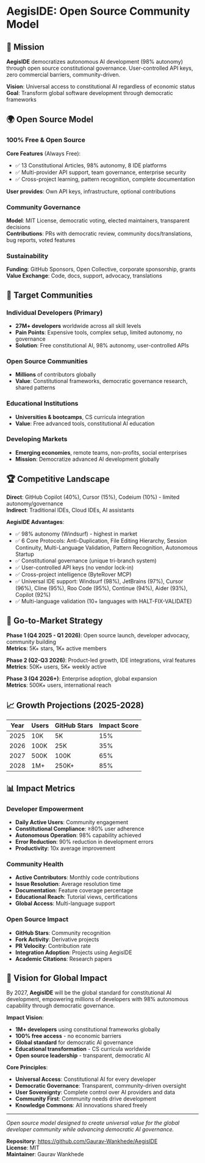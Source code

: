 # AegisIDE: Open Source Community Model

## 🎯 Mission

**AegisIDE** democratizes autonomous AI development (98% autonomy) through open source constitutional governance. User-controlled API keys, zero commercial barriers, community-driven.

**Vision**: Universal access to constitutional AI regardless of economic status  
**Goal**: Transform global software development through democratic frameworks

## 🌍 Open Source Model

### 100% Free & Open Source

**Core Features** (Always Free):
- ✅ 13 Constitutional Articles, 98% autonomy, 8 IDE platforms
- ✅ Multi-provider API support, team governance, enterprise security
- ✅ Cross-project learning, pattern recognition, complete documentation

**User provides**: Own API keys, infrastructure, optional contributions

### Community Governance

**Model**: MIT License, democratic voting, elected maintainers, transparent decisions  
**Contributions**: PRs with democratic review, community docs/translations, bug reports, voted features

### Sustainability

**Funding**: GitHub Sponsors, Open Collective, corporate sponsorship, grants  
**Value Exchange**: Code, docs, support, advocacy, translations

## 🎯 Target Communities

### Individual Developers (Primary)
- **27M+ developers** worldwide across all skill levels
- **Pain Points**: Expensive tools, complex setup, limited autonomy, no governance
- **Solution**: Free constitutional AI, 98% autonomy, user-controlled APIs

### Open Source Communities
- **Millions** of contributors globally
- **Value**: Constitutional frameworks, democratic governance research, shared patterns

### Educational Institutions
- **Universities & bootcamps**, CS curricula integration
- **Value**: Free advanced tools, constitutional AI education

### Developing Markets
- **Emerging economies**, remote teams, non-profits, social enterprises
- **Mission**: Democratize advanced AI development globally

## 🏆 Competitive Landscape

**Direct**: GitHub Copilot (40%), Cursor (15%), Codeium (10%) - limited autonomy/governance  
**Indirect**: Traditional IDEs, Cloud IDEs, AI assistants

**AegisIDE Advantages**:
- ✅ 98% autonomy (Windsurf) - highest in market
- ✅ 6 Core Protocols: Anti-Duplication, File Editing Hierarchy, Session Continuity, Multi-Language Validation, Pattern Recognition, Autonomous Startup
- ✅ Constitutional governance (unique tri-branch system)
- ✅ User-controlled API keys (no vendor lock-in)
- ✅ Cross-project intelligence (ByteRover MCP)
- ✅ Universal IDE support: Windsurf (98%), JetBrains (97%), Cursor (96%), Cline (95%), Roo Code (95%), Continue (94%), Aider (93%), Copilot (92%)
- ✅ Multi-language validation (10+ languages with HALT-FIX-VALIDATE)

## 🚀 Go-to-Market Strategy

**Phase 1 (Q4 2025 - Q1 2026)**: Open source launch, developer advocacy, community building  
**Metrics**: 5K+ stars, 1K+ active members

**Phase 2 (Q2-Q3 2026)**: Product-led growth, IDE integrations, viral features  
**Metrics**: 50K+ users, 5K+ weekly active

**Phase 3 (Q4 2026+)**: Enterprise adoption, global expansion  
**Metrics**: 500K+ users, international reach

## 📈 Growth Projections (2025-2028)

| Year | Users | GitHub Stars | Impact Score |
|------|-------|--------------|--------------|
| 2025 | 10K | 5K | 15% |
| 2026 | 100K | 25K | 35% |
| 2027 | 500K | 100K | 65% |
| 2028 | 1M+ | 250K+ | 85% |

## 📊 Impact Metrics

### Developer Empowerment
- **Daily Active Users**: Community engagement
- **Constitutional Compliance**: ≥80% user adherence
- **Autonomous Operation**: 98% capability achieved
- **Error Reduction**: 90% reduction in development errors
- **Productivity**: 10x average improvement

### Community Health
- **Active Contributors**: Monthly code contributions
- **Issue Resolution**: Average resolution time
- **Documentation**: Feature coverage percentage
- **Educational Reach**: Tutorial views, certifications
- **Global Access**: Multi-language support

### Open Source Impact
- **GitHub Stars**: Community recognition
- **Fork Activity**: Derivative projects
- **PR Velocity**: Contribution rate
- **Integration Adoption**: Projects using AegisIDE
- **Academic Citations**: Research papers

## 🌟 Vision for Global Impact

By 2027, **AegisIDE** will be the global standard for constitutional AI development, empowering millions of developers with 98% autonomous capability through democratic governance.

**Impact Vision**:
- **1M+ developers** using constitutional frameworks globally
- **100% free access** - no economic barriers
- **Global standard** for democratic AI governance
- **Educational transformation** - CS curricula worldwide
- **Open source leadership** - transparent, democratic AI

**Core Principles**:
- **Universal Access**: Constitutional AI for every developer
- **Democratic Governance**: Transparent, community-driven oversight
- **User Sovereignty**: Complete control over AI providers and data
- **Community First**: Community needs drive development
- **Knowledge Commons**: All innovations shared freely

---

*Open source model designed to create universal value for the global developer community while advancing democratic AI governance.*

**Repository**: https://github.com/Gaurav-Wankhede/AegisIDE  
**License**: MIT  
**Maintainer**: Gaurav Wankhede
